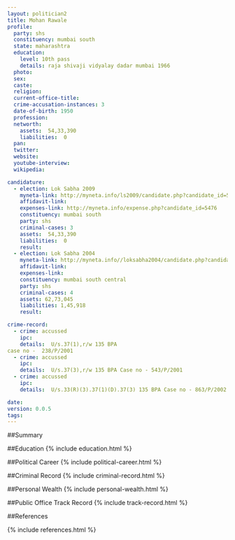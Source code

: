 ```yaml
---
layout: politician2
title: Mohan Rawale
profile: 
  party: shs
  constituency: mumbai south
  state: maharashtra
  education: 
    level: 10th pass
    details: raja shivaji vidyalay dadar mumbai 1966
  photo: 
  sex: 
  caste: 
  religion: 
  current-office-title: 
  crime-accusation-instances: 3
  date-of-birth: 1950
  profession: 
  networth: 
    assets:  54,33,390
    liabilities:  0
  pan: 
  twitter: 
  website: 
  youtube-interview: 
  wikipedia: 

candidature: 
  - election: Lok Sabha 2009
    myneta-link: http://myneta.info/ls2009/candidate.php?candidate_id=5476
    affidavit-link: 
    expenses-link: http://myneta.info/expense.php?candidate_id=5476
    constituency: mumbai south 
    party: shs
    criminal-cases: 3
    assets:  54,33,390
    liabilities:  0
    result:  
  - election: Lok Sabha 2004
    myneta-link: http://myneta.info//loksabha2004/candidate.php?candidate_id=2527
    affidavit-link: 
    expenses-link: 
    constituency: mumbai south central 
    party: shs
    criminal-cases: 4
    assets: 62,73,045
    liabilities: 1,45,918
    result:  

crime-record: 
  - crime: accussed
    ipc: 
    details:  U/s.37(1),r/w 135 BPA
case no -  238/P/2001  
  - crime: accussed
    ipc: 
    details:  U/s.37(3),r/w 135 BPA Case no - 543/P/2001  
  - crime: accussed
    ipc: 
    details:  U/s.33(R)(3).37(1)(D).37(3) 135 BPA Case no - 863/P/2002  

date: 
version: 0.0.5
tags: 
---
```

##Summary


##Education
{% include education.html %}


##Political Career
{% include political-career.html %}


##Criminal Record
{% include criminal-record.html %}


##Personal Wealth
{% include personal-wealth.html %}


##Public Office Track Record
{% include track-record.html %}


##References


{% include references.html %}